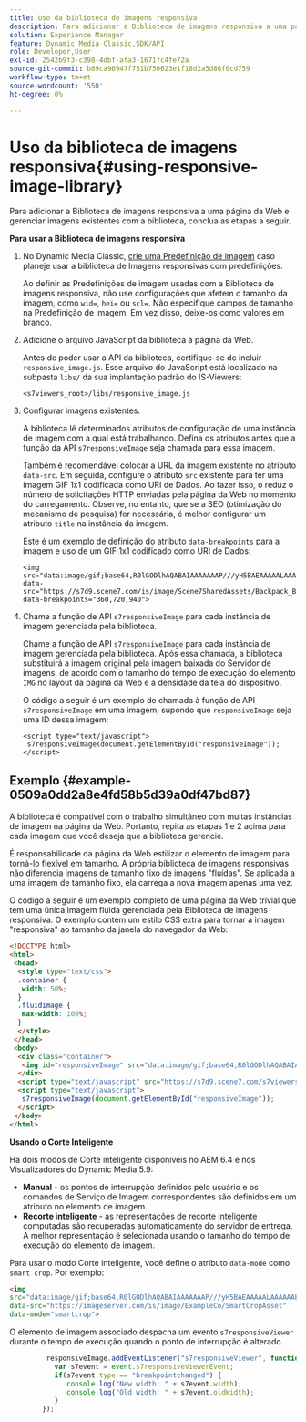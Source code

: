 ```yaml
---
title: Uso da biblioteca de imagens responsiva
description: Para adicionar a Biblioteca de imagens responsiva a uma página da Web e gerenciar imagens existentes com a biblioteca, conclua as etapas a seguir.
solution: Experience Manager
feature: Dynamic Media Classic,SDK/API
role: Developer,User
exl-id: 2542b9f3-c398-4dbf-afa3-1671fc4fe72a
source-git-commit: b89ca96947f751b750623e1f18d2a5d86f0cd759
workflow-type: tm+mt
source-wordcount: '550'
ht-degree: 0%

---
```


# Uso da biblioteca de imagens responsiva{#using-responsive-image-library}

Para adicionar a Biblioteca de imagens responsiva a uma página da Web e gerenciar imagens existentes com a biblioteca, conclua as etapas a seguir.

**Para usar a Biblioteca de imagens responsiva**

1. No Dynamic Media Classic, [crie uma Predefinição de imagem](https://experienceleague.adobe.com/docs/dynamic-media-classic/using/image-sizing/setting-image-presets.html?lang=pt-BR#image-sizing) caso planeje usar a biblioteca de Imagens responsivas com predefinições.

   Ao definir as Predefinições de imagem usadas com a Biblioteca de imagens responsiva, não use configurações que afetem o tamanho da imagem, como `wid=`, `hei=` ou `scl=`. Não especifique campos de tamanho na Predefinição de imagem. Em vez disso, deixe-os como valores em branco.
1. Adicione o arquivo JavaScript da biblioteca à página da Web.

   Antes de poder usar a API da biblioteca, certifique-se de incluir `responsive_image.js`. Esse arquivo do JavaScript está localizado na subpasta `libs/` da sua implantação padrão do IS-Viewers:

   `<s7viewers_root>/libs/responsive_image.js`
1. Configurar imagens existentes.

   A biblioteca lê determinados atributos de configuração de uma instância de imagem com a qual está trabalhando. Defina os atributos antes que a função da API `s7responsiveImage` seja chamada para essa imagem.

   Também é recomendável colocar a URL da imagem existente no atributo `data-src`. Em seguida, configure o atributo `src` existente para ter uma imagem GIF 1x1 codificada como URI de Dados. Ao fazer isso, o reduz o número de solicitações HTTP enviadas pela página da Web no momento do carregamento. Observe, no entanto, que se a SEO (otimização do mecanismo de pesquisa) for necessária, é melhor configurar um atributo `title` na instância da imagem.

   Este é um exemplo de definição do atributo `data-breakpoints` para a imagem e uso de um GIF 1x1 codificado como URI de Dados:

   ```
   <img src="data:image/gif;base64,R0lGODlhAQABAIAAAAAAAP///yH5BAEAAAAALAAAAAABAAEAAAIBRAA7" data-src="https://s7d9.scene7.com/is/image/Scene7SharedAssets/Backpack_B" data-breakpoints="360,720,940">
   ```

1. Chame a função de API `s7responsiveImage` para cada instância de imagem gerenciada pela biblioteca.

   Chame a função de API `s7responsiveImage` para cada instância de imagem gerenciada pela biblioteca. Após essa chamada, a biblioteca substituirá a imagem original pela imagem baixada do Servidor de imagens, de acordo com o tamanho do tempo de execução do elemento `IMG` no layout da página da Web e a densidade da tela do dispositivo.

   O código a seguir é um exemplo de chamada à função de API `s7responsiveImage` em uma imagem, supondo que `responsiveImage` seja uma ID dessa imagem:

   ```
   <script type="text/javascript"> 
    s7responsiveImage(document.getElementById("responsiveImage")); 
   </script>
   ```

## Exemplo {#example-0509a0dd2a8e4fd58b5d39a0df47bd87}

A biblioteca é compatível com o trabalho simultâneo com muitas instâncias de imagem na página da Web. Portanto, repita as etapas 1 e 2 acima para cada imagem que você deseja que a biblioteca gerencie.

É responsabilidade da página da Web estilizar o elemento de imagem para torná-lo flexível em tamanho. A própria biblioteca de imagens responsivas não diferencia imagens de tamanho fixo de imagens &quot;fluídas&quot;. Se aplicada a uma imagem de tamanho fixo, ela carrega a nova imagem apenas uma vez.

O código a seguir é um exemplo completo de uma página da Web trivial que tem uma única imagem fluida gerenciada pela Biblioteca de imagens responsiva. O exemplo contém um estilo CSS extra para tornar a imagem &quot;responsiva&quot; ao tamanho da janela do navegador da Web:

```html {.line-numbers}
<!DOCTYPE html> 
<html> 
 <head> 
  <style type="text/css"> 
  .container { 
   width: 50%; 
  } 
  .fluidimage { 
   max-width: 100%; 
  } 
  </style> 
 </head> 
 <body> 
  <div class="container"> 
   <img id="responsiveImage" src="data:image/gif;base64,R0lGODlhAQABAIAAAAAAAP///yH5BAEAAAAALAAAAAABAAEAAAIBRAA7" data-src="https://s7d9.scene7.com/is/image/Scene7SharedAssets/Backpack_B" data-breakpoints="200,400,600,800" class="fluidimage"> 
  </div> 
  <script type="text/javascript" src="https://s7d9.scene7.com/s7viewers/libs/responsive_image.js"></script> 
  <script type="text/javascript"> 
   s7responsiveImage(document.getElementById("responsiveImage")); 
  </script> 
 </body> 
</html>
```

**Usando o Corte Inteligente**

Há dois modos de Corte inteligente disponíveis no AEM 6.4 e nos Visualizadores do Dynamic Media 5.9:

* **Manual** - os pontos de interrupção definidos pelo usuário e os comandos de Serviço de Imagem correspondentes são definidos em um atributo no elemento de imagem.
* **Recorte inteligente** - as representações de recorte inteligente computadas são recuperadas automaticamente do servidor de entrega. A melhor representação é selecionada usando o tamanho do tempo de execução do elemento de imagem.

Para usar o modo Corte inteligente, você define o atributo `data-mode` como `smart crop`. Por exemplo:

```html {.line-numbers}
<img 
src="data:image/gif;base64,R0lGODlhAQABAIAAAAAAAP///yH5BAEAAAAALAAAAAABAAEAAAIBRAA7" 
data-src="https://imageserver.com/is/image/ExampleCo/SmartCropAsset" 
data-mode="smartcrop">
```

O elemento de imagem associado despacha um evento `s7responsiveViewer` durante o tempo de execução quando o ponto de interrupção é alterado.

```javascript {.line-numbers}
         responsiveImage.addEventListener("s7responsiveViewer", function (event) { 
           var s7event = event.s7responsiveViewerEvent; 
           if(s7event.type == "breakpointchanged") { 
              console.log("New width: " + s7event.width); 
              console.log("Old width: " + s7event.oldWidth); 
           } 
        });
```
